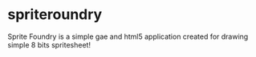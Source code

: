 spriteroundry
=============

Sprite Foundry is a simple gae and html5 application created for drawing simple 8 bits spritesheet!
